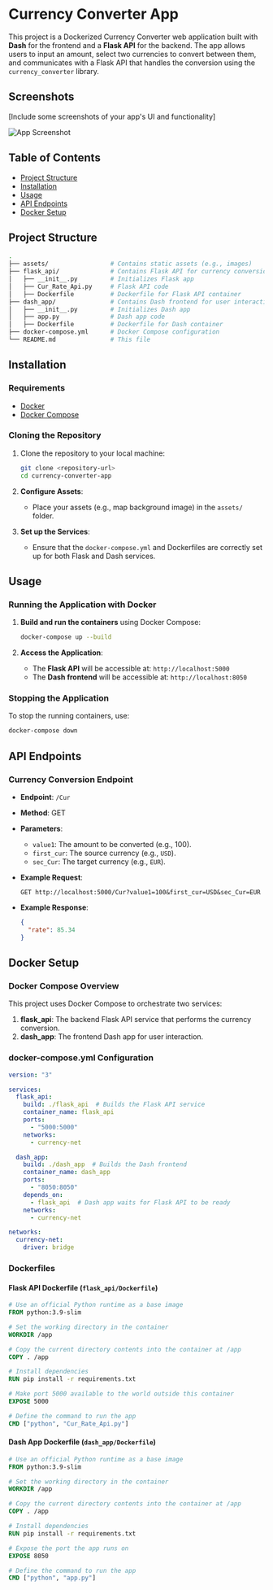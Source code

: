 
# Currency Converter App

This project is a Dockerized Currency Converter web application built with **Dash** for the frontend and a **Flask API** for the backend. The app allows users to input an amount, select two currencies to convert between them, and communicates with a Flask API that handles the conversion using the `currency_converter` library.

## Screenshots

[Include some screenshots of your app's UI and functionality]

![App Screenshot](assets/Screenshort.png)

## Table of Contents
- [Project Structure](#project-structure)
- [Installation](#installation)
- [Usage](#usage)
- [API Endpoints](#api-endpoints)
- [Docker Setup](#docker-setup)

## Project Structure

```bash
.
├── assets/                 # Contains static assets (e.g., images)
├── flask_api/              # Contains Flask API for currency conversion
│   ├── __init__.py         # Initializes Flask app
│   ├── Cur_Rate_Api.py     # Flask API code
│   ├── Dockerfile          # Dockerfile for Flask API container
├── dash_app/               # Contains Dash frontend for user interaction
│   ├── __init__.py         # Initializes Dash app
│   ├── app.py              # Dash app code
│   ├── Dockerfile          # Dockerfile for Dash container
├── docker-compose.yml      # Docker Compose configuration
└── README.md               # This file
```

## Installation

### Requirements
- [Docker](https://www.docker.com/get-started)
- [Docker Compose](https://docs.docker.com/compose/install/)

### Cloning the Repository

1. Clone the repository to your local machine:

   ```bash
   git clone <repository-url>
   cd currency-converter-app
   ```

2. **Configure Assets**:
   - Place your assets (e.g., map background image) in the `assets/` folder.

3. **Set up the Services**:
   - Ensure that the `docker-compose.yml` and Dockerfiles are correctly set up for both Flask and Dash services.

## Usage

### Running the Application with Docker

1. **Build and run the containers** using Docker Compose:
   ```bash
   docker-compose up --build
   ```

2. **Access the Application**:
   - The **Flask API** will be accessible at: `http://localhost:5000`
   - The **Dash frontend** will be accessible at: `http://localhost:8050`

### Stopping the Application

To stop the running containers, use:
```bash
docker-compose down
```

## API Endpoints

### Currency Conversion Endpoint

- **Endpoint**: `/Cur`
- **Method**: GET
- **Parameters**:
  - `value1`: The amount to be converted (e.g., 100).
  - `first_cur`: The source currency (e.g., `USD`).
  - `sec_Cur`: The target currency (e.g., `EUR`).
  
- **Example Request**:
  ```
  GET http://localhost:5000/Cur?value1=100&first_cur=USD&sec_Cur=EUR
  ```

- **Example Response**:
  ```json
  {
    "rate": 85.34
  }
  ```

## Docker Setup

### Docker Compose Overview

This project uses Docker Compose to orchestrate two services:

1. **flask_api**: The backend Flask API service that performs the currency conversion.
2. **dash_app**: The frontend Dash app for user interaction.

### docker-compose.yml Configuration

```yaml
version: "3"

services:
  flask_api:
    build: ./flask_api  # Builds the Flask API service
    container_name: flask_api
    ports:
      - "5000:5000"
    networks:
      - currency-net

  dash_app:
    build: ./dash_app  # Builds the Dash frontend
    container_name: dash_app
    ports:
      - "8050:8050"
    depends_on:
      - flask_api  # Dash app waits for Flask API to be ready
    networks:
      - currency-net

networks:
  currency-net:
    driver: bridge
```

### Dockerfiles

#### Flask API Dockerfile (`flask_api/Dockerfile`)

```dockerfile
# Use an official Python runtime as a base image
FROM python:3.9-slim

# Set the working directory in the container
WORKDIR /app

# Copy the current directory contents into the container at /app
COPY . /app

# Install dependencies
RUN pip install -r requirements.txt

# Make port 5000 available to the world outside this container
EXPOSE 5000

# Define the command to run the app
CMD ["python", "Cur_Rate_Api.py"]
```

#### Dash App Dockerfile (`dash_app/Dockerfile`)

```dockerfile
# Use an official Python runtime as a base image
FROM python:3.9-slim

# Set the working directory in the container
WORKDIR /app

# Copy the current directory contents into the container at /app
COPY . /app

# Install dependencies
RUN pip install -r requirements.txt

# Expose the port the app runs on
EXPOSE 8050

# Define the command to run the app
CMD ["python", "app.py"]
```
